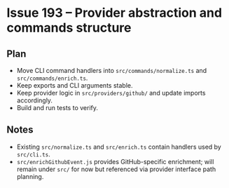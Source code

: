 # Issue 193 – Provider abstraction and commands structure

## Plan
- Move CLI command handlers into `src/commands/normalize.ts` and `src/commands/enrich.ts`.
- Keep exports and CLI arguments stable.
- Keep provider logic in `src/providers/github/` and update imports accordingly.
- Build and run tests to verify.

## Notes
- Existing `src/normalize.ts` and `src/enrich.ts` contain handlers used by `src/cli.ts`.
- `src/enrichGithubEvent.js` provides GitHub-specific enrichment; will remain under `src/` for now but referenced via provider interface path planning.

